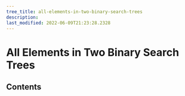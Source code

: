 ```yaml
---
tree_title: all-elements-in-two-binary-search-trees
description: 
last_modified: 2022-06-09T21:23:28.2328
---
```


# All Elements in Two Binary Search Trees

## Contents
